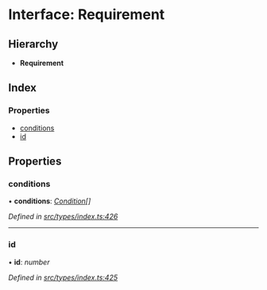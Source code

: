 # Interface: Requirement

## Hierarchy

* **Requirement**

## Index

### Properties

* [conditions](requirement.md#conditions)
* [id](requirement.md#id)

## Properties

###  conditions

• **conditions**: *[Condition](../globals.md#condition)[]*

*Defined in [src/types/index.ts:426](https://github.com/PolymathNetwork/polymesh-sdk/blob/23062de4/src/types/index.ts#L426)*

___

###  id

• **id**: *number*

*Defined in [src/types/index.ts:425](https://github.com/PolymathNetwork/polymesh-sdk/blob/23062de4/src/types/index.ts#L425)*
